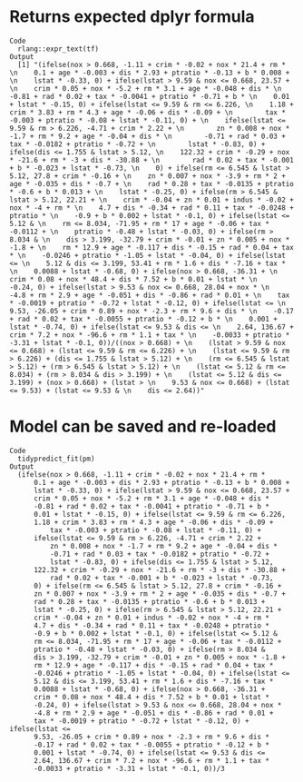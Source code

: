 # Returns expected dplyr formula

    Code
      rlang::expr_text(tf)
    Output
      [1] "(ifelse(nox > 0.668, -1.11 + crim * -0.02 + nox * 21.4 + rm * \n    0.1 + age * -0.003 + dis * 2.93 + ptratio * -0.13 + b * 0.008 + \n    lstat * -0.33, 0) + ifelse(lstat > 9.59 & nox <= 0.668, 23.57 + \n    crim * 0.05 + nox * -5.2 + rm * 3.1 + age * -0.048 + dis * \n    -0.81 + rad * 0.02 + tax * -0.0041 + ptratio * -0.71 + b * \n    0.01 + lstat * -0.15, 0) + ifelse(lstat <= 9.59 & rm <= 6.226, \n    1.18 + crim * 3.83 + rm * 4.3 + age * -0.06 + dis * -0.09 + \n        tax * -0.003 + ptratio * -0.08 + lstat * -0.11, 0) + \n    ifelse(lstat <= 9.59 & rm > 6.226, -4.71 + crim * 2.22 + \n        zn * 0.008 + nox * -1.7 + rm * 9.2 + age * -0.04 + dis * \n        -0.71 + rad * 0.03 + tax * -0.0182 + ptratio * -0.72 + \n        lstat * -0.83, 0) + ifelse(dis <= 1.755 & lstat > 5.12, \n    122.32 + crim * -0.29 + nox * -21.6 + rm * -3 + dis * -30.88 + \n        rad * 0.02 + tax * -0.001 + b * -0.023 + lstat * -0.73, \n    0) + ifelse(rm <= 6.545 & lstat > 5.12, 27.8 + crim * -0.16 + \n    zn * 0.007 + nox * -3.9 + rm * 2 + age * -0.035 + dis * -0.7 + \n    rad * 0.28 + tax * -0.0135 + ptratio * -0.6 + b * 0.013 + \n    lstat * -0.25, 0) + ifelse(rm > 6.545 & lstat > 5.12, 22.21 + \n    crim * -0.04 + zn * 0.01 + indus * -0.02 + nox * -4 + rm * \n    4.7 + dis * -0.34 + rad * 0.11 + tax * -0.0248 + ptratio * \n    -0.9 + b * 0.002 + lstat * -0.1, 0) + ifelse(lstat <= 5.12 & \n    rm <= 8.034, -71.95 + rm * 17 + age * -0.06 + tax * -0.0112 + \n    ptratio * -0.48 + lstat * -0.03, 0) + ifelse(rm > 8.034 & \n    dis > 3.199, -32.79 + crim * -0.01 + zn * 0.005 + nox * -1.8 + \n    rm * 12.9 + age * -0.117 + dis * -0.15 + rad * 0.04 + tax * \n    -0.0246 + ptratio * -1.05 + lstat * -0.04, 0) + ifelse(lstat <= \n    5.12 & dis <= 3.199, 53.41 + rm * 1.6 + dis * -7.16 + tax * \n    0.0088 + lstat * -0.68, 0) + ifelse(nox > 0.668, -36.31 + \n    crim * 0.08 + nox * 48.4 + dis * 7.52 + b * 0.01 + lstat * \n    -0.24, 0) + ifelse(lstat > 9.53 & nox <= 0.668, 28.04 + nox * \n    -4.8 + rm * 2.9 + age * -0.051 + dis * -0.86 + rad * 0.01 + \n    tax * -0.0019 + ptratio * -0.72 + lstat * -0.12, 0) + ifelse(lstat <= \n    9.53, -26.05 + crim * 0.89 + nox * -2.3 + rm * 9.6 + dis * \n    -0.17 + rad * 0.02 + tax * -0.0055 + ptratio * -0.12 + b * \n    0.001 + lstat * -0.74, 0) + ifelse(lstat <= 9.53 & dis <= \n    2.64, 136.67 + crim * 7.2 + nox * -96.6 + rm * 1.1 + tax * \n    -0.0033 + ptratio * -3.31 + lstat * -0.1, 0))/((nox > 0.668) + \n    (lstat > 9.59 & nox <= 0.668) + (lstat <= 9.59 & rm <= 6.226) + \n    (lstat <= 9.59 & rm > 6.226) + (dis <= 1.755 & lstat > 5.12) + \n    (rm <= 6.545 & lstat > 5.12) + (rm > 6.545 & lstat > 5.12) + \n    (lstat <= 5.12 & rm <= 8.034) + (rm > 8.034 & dis > 3.199) + \n    (lstat <= 5.12 & dis <= 3.199) + (nox > 0.668) + (lstat > \n    9.53 & nox <= 0.668) + (lstat <= 9.53) + (lstat <= 9.53 & \n    dis <= 2.64))"

# Model can be saved and re-loaded

    Code
      tidypredict_fit(pm)
    Output
      (ifelse(nox > 0.668, -1.11 + crim * -0.02 + nox * 21.4 + rm * 
          0.1 + age * -0.003 + dis * 2.93 + ptratio * -0.13 + b * 0.008 + 
          lstat * -0.33, 0) + ifelse(lstat > 9.59 & nox <= 0.668, 23.57 + 
          crim * 0.05 + nox * -5.2 + rm * 3.1 + age * -0.048 + dis * 
          -0.81 + rad * 0.02 + tax * -0.0041 + ptratio * -0.71 + b * 
          0.01 + lstat * -0.15, 0) + ifelse(lstat <= 9.59 & rm <= 6.226, 
          1.18 + crim * 3.83 + rm * 4.3 + age * -0.06 + dis * -0.09 + 
              tax * -0.003 + ptratio * -0.08 + lstat * -0.11, 0) + 
          ifelse(lstat <= 9.59 & rm > 6.226, -4.71 + crim * 2.22 + 
              zn * 0.008 + nox * -1.7 + rm * 9.2 + age * -0.04 + dis * 
              -0.71 + rad * 0.03 + tax * -0.0182 + ptratio * -0.72 + 
              lstat * -0.83, 0) + ifelse(dis <= 1.755 & lstat > 5.12, 
          122.32 + crim * -0.29 + nox * -21.6 + rm * -3 + dis * -30.88 + 
              rad * 0.02 + tax * -0.001 + b * -0.023 + lstat * -0.73, 
          0) + ifelse(rm <= 6.545 & lstat > 5.12, 27.8 + crim * -0.16 + 
          zn * 0.007 + nox * -3.9 + rm * 2 + age * -0.035 + dis * -0.7 + 
          rad * 0.28 + tax * -0.0135 + ptratio * -0.6 + b * 0.013 + 
          lstat * -0.25, 0) + ifelse(rm > 6.545 & lstat > 5.12, 22.21 + 
          crim * -0.04 + zn * 0.01 + indus * -0.02 + nox * -4 + rm * 
          4.7 + dis * -0.34 + rad * 0.11 + tax * -0.0248 + ptratio * 
          -0.9 + b * 0.002 + lstat * -0.1, 0) + ifelse(lstat <= 5.12 & 
          rm <= 8.034, -71.95 + rm * 17 + age * -0.06 + tax * -0.0112 + 
          ptratio * -0.48 + lstat * -0.03, 0) + ifelse(rm > 8.034 & 
          dis > 3.199, -32.79 + crim * -0.01 + zn * 0.005 + nox * -1.8 + 
          rm * 12.9 + age * -0.117 + dis * -0.15 + rad * 0.04 + tax * 
          -0.0246 + ptratio * -1.05 + lstat * -0.04, 0) + ifelse(lstat <= 
          5.12 & dis <= 3.199, 53.41 + rm * 1.6 + dis * -7.16 + tax * 
          0.0088 + lstat * -0.68, 0) + ifelse(nox > 0.668, -36.31 + 
          crim * 0.08 + nox * 48.4 + dis * 7.52 + b * 0.01 + lstat * 
          -0.24, 0) + ifelse(lstat > 9.53 & nox <= 0.668, 28.04 + nox * 
          -4.8 + rm * 2.9 + age * -0.051 + dis * -0.86 + rad * 0.01 + 
          tax * -0.0019 + ptratio * -0.72 + lstat * -0.12, 0) + ifelse(lstat <= 
          9.53, -26.05 + crim * 0.89 + nox * -2.3 + rm * 9.6 + dis * 
          -0.17 + rad * 0.02 + tax * -0.0055 + ptratio * -0.12 + b * 
          0.001 + lstat * -0.74, 0) + ifelse(lstat <= 9.53 & dis <= 
          2.64, 136.67 + crim * 7.2 + nox * -96.6 + rm * 1.1 + tax * 
          -0.0033 + ptratio * -3.31 + lstat * -0.1, 0))/3

